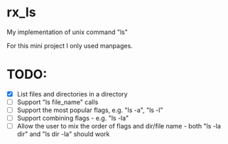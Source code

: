 # rx_ls
My implementation of unix command "ls"

For this mini project I only used manpages.

# TODO:
- [x] List files and directories in a directory
- [ ] Support "ls file_name" calls
- [ ] Support the most popular flags, e.g. "ls -a", "ls -l"
- [ ] Support combining flags - e.g. "ls -la"
- [ ] Allow the user to mix the order of flags and dir/file name - both "ls -la dir" and "ls dir -la" should work
